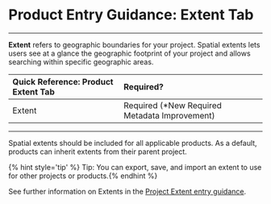 # Product Entry Guidance: Extent Tab

---

**Extent** refers to geographic boundaries for your project. Spatial extents lets users see at a glance the geographic footprint of your project and allows searching within specific geographic areas.

| Quick Reference: Product Extent Tab | Required? |
| :--- |:--- |
| Extent |Required (*New Required Metadata Improvement) |

---

Spatial extents should be included for all applicable products. As a default, products can inherit extents from their parent project.


{% hint style='tip' %} Tip: You can export, save, and import an extent to use for other projects or products.{% endhint %}


See further information on Extents in the [Project Extent entry guidance](/record/main/extent-tab.html).


